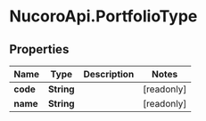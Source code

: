 # NucoroApi.PortfolioType

## Properties

Name | Type | Description | Notes
------------ | ------------- | ------------- | -------------
**code** | **String** |  | [readonly] 
**name** | **String** |  | [readonly] 


